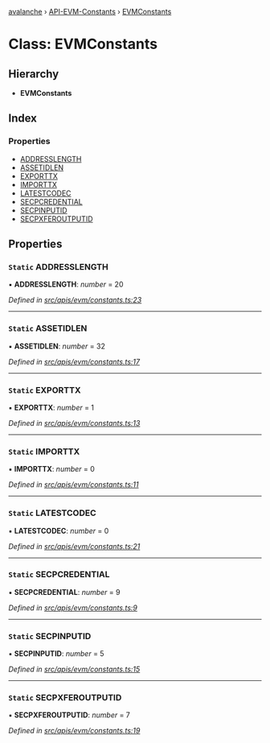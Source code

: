 [avalanche](../README.md) › [API-EVM-Constants](../modules/api_evm_constants.md) › [EVMConstants](api_evm_constants.evmconstants.md)

# Class: EVMConstants

## Hierarchy

* **EVMConstants**

## Index

### Properties

* [ADDRESSLENGTH](api_evm_constants.evmconstants.md#static-addresslength)
* [ASSETIDLEN](api_evm_constants.evmconstants.md#static-assetidlen)
* [EXPORTTX](api_evm_constants.evmconstants.md#static-exporttx)
* [IMPORTTX](api_evm_constants.evmconstants.md#static-importtx)
* [LATESTCODEC](api_evm_constants.evmconstants.md#static-latestcodec)
* [SECPCREDENTIAL](api_evm_constants.evmconstants.md#static-secpcredential)
* [SECPINPUTID](api_evm_constants.evmconstants.md#static-secpinputid)
* [SECPXFEROUTPUTID](api_evm_constants.evmconstants.md#static-secpxferoutputid)

## Properties

### `Static` ADDRESSLENGTH

▪ **ADDRESSLENGTH**: *number* = 20

*Defined in [src/apis/evm/constants.ts:23](https://github.com/ava-labs/avalanchejs/blob/fa4a637/src/apis/evm/constants.ts#L23)*

___

### `Static` ASSETIDLEN

▪ **ASSETIDLEN**: *number* = 32

*Defined in [src/apis/evm/constants.ts:17](https://github.com/ava-labs/avalanchejs/blob/fa4a637/src/apis/evm/constants.ts#L17)*

___

### `Static` EXPORTTX

▪ **EXPORTTX**: *number* = 1

*Defined in [src/apis/evm/constants.ts:13](https://github.com/ava-labs/avalanchejs/blob/fa4a637/src/apis/evm/constants.ts#L13)*

___

### `Static` IMPORTTX

▪ **IMPORTTX**: *number* = 0

*Defined in [src/apis/evm/constants.ts:11](https://github.com/ava-labs/avalanchejs/blob/fa4a637/src/apis/evm/constants.ts#L11)*

___

### `Static` LATESTCODEC

▪ **LATESTCODEC**: *number* = 0

*Defined in [src/apis/evm/constants.ts:21](https://github.com/ava-labs/avalanchejs/blob/fa4a637/src/apis/evm/constants.ts#L21)*

___

### `Static` SECPCREDENTIAL

▪ **SECPCREDENTIAL**: *number* = 9

*Defined in [src/apis/evm/constants.ts:9](https://github.com/ava-labs/avalanchejs/blob/fa4a637/src/apis/evm/constants.ts#L9)*

___

### `Static` SECPINPUTID

▪ **SECPINPUTID**: *number* = 5

*Defined in [src/apis/evm/constants.ts:15](https://github.com/ava-labs/avalanchejs/blob/fa4a637/src/apis/evm/constants.ts#L15)*

___

### `Static` SECPXFEROUTPUTID

▪ **SECPXFEROUTPUTID**: *number* = 7

*Defined in [src/apis/evm/constants.ts:19](https://github.com/ava-labs/avalanchejs/blob/fa4a637/src/apis/evm/constants.ts#L19)*
